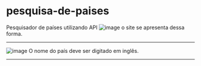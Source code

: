 # pesquisa-de-paises
Pesquisador de países utilizando API
![image](https://user-images.githubusercontent.com/114596345/235491511-eccf5ec4-d1bf-4f45-ba73-f0208e150e15.png)
o site se apresenta dessa forma. 

_______________________________________________________________________________________________________________
![image](https://user-images.githubusercontent.com/114596345/235491773-f0268226-28ae-475d-975a-d9a57cdd1b4a.png)
O nome do país deve ser digitado em inglês.

_______________________________________________________________________________________________________________
